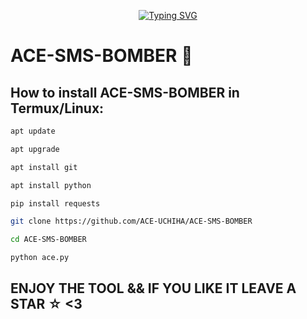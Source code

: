 <p align="center">
<a href="https://github.com/ACE-UCHIHA/ACE-SMS-BOMBER/"><img src="https://readme-typing-svg.demolab.com?font=Fira+Code&pause=1000&color=2CF700&random=false&width=435&lines=Welcome+stranger" alt="Typing SVG" /></a>
</p>

# ACE-SMS-BOMBER 🚀
<h2>How to install ACE-SMS-BOMBER in Termux/Linux:</h2>

```bash
apt update
```

```bash 
apt upgrade
```

```bash 
apt install git
```

```bash 
apt install python
```

```bash 
pip install requests
```

```bash 
git clone https://github.com/ACE-UCHIHA/ACE-SMS-BOMBER
```

```bash 
cd ACE-SMS-BOMBER
```

```bash 
python ace.py
```

## ENJOY THE TOOL && IF YOU LIKE IT LEAVE A STAR ☆ <3

